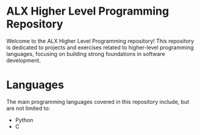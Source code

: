 
# ALX Higher Level Programming Repository

Welcome to the ALX Higher Level Programming repository! This repository is dedicated to projects and exercises related to higher-level programming languages, focusing on building strong foundations in software development.


Languages
=========

The main programming languages covered in this repository include, but are not limited to:

- Python
- C
